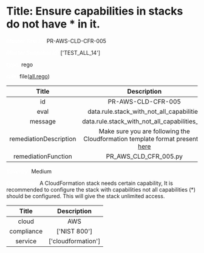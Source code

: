 



# Title: Ensure capabilities in stacks do not have * in it.


***<font color="white">Master Test Id:</font>*** PR-AWS-CLD-CFR-005

***<font color="white">Master Snapshot Id:</font>*** ['TEST_ALL_14']

***<font color="white">type:</font>*** rego

***<font color="white">rule:</font>*** file([all.rego])  
  
  
  
  

|Title|Description|
| :---: | :---: |
|id|PR-AWS-CLD-CFR-005|
|eval|data.rule.stack_with_not_all_capabilities|
|message|data.rule.stack_with_not_all_capabilities_err|
|remediationDescription|Make sure you are following the Cloudformation template format presented <a href='https://boto3.amazonaws.com/v1/documentation/api/latest/reference/services/cloudformation.html#CloudFormation.Client.describe_stacks' target='_blank'>here</a>|
|remediationFunction|PR_AWS_CLD_CFR_005.py|


***<font color="white">Severity:</font>*** Medium

***<font color="white">Description:</font>*** A CloudFormation stack needs certain capability, It is recommended to configure the stack with capabilities not all capabilities (*) should be configured. This will give the stack unlimited access.  
  
  

|Title|Description|
| :---: | :---: |
|cloud|AWS|
|compliance|['NIST 800']|
|service|['cloudformation']|



[all.rego]: https://github.com/prancer-io/prancer-compliance-test/tree/master/aws/cloud/all.rego
